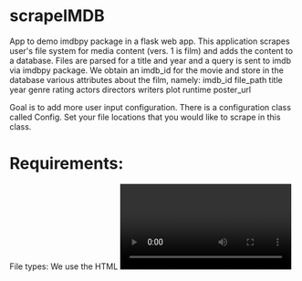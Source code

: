 # scrapeIMDB
App to demo imdbpy package in a flask web app. This application scrapes user's file system for media content (vers. 1 is film) and adds the content
to a database. Files are parsed for a title and year and a query is sent to imdb via imdbpy package. We obtain an imdb_id for the movie and store in the 
database various attributes about the film, namely:
    imdb_id
    file_path
    title
    year
    genre
    rating
    actors
    directors
    writers
    plot
    runtime
    poster_url

Goal is to add more user input configuration.
There is a configuration class called Config. Set your file locations that you would like to scrape in this class. 

# Requirements:
File types: We use the HTML <video> element to render video on a web page. This HTML element will render the following film types:
MP4. WEBM and OGG.
Naming convention for motion picture files.
The file name is required to be in the following format:
    Title of movie + space(year).extension
    example - Once Upon a Time... In Hollywood should be named as follows:
        Once Upon a Time... In Hollywood (2019).mp4
We natively support .mp4, webm and ogg extensions, but with future parameterized configuration you will be able to extend this.
